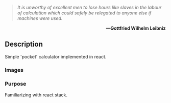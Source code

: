> _It is unworthy of excellent men to lose hours like slaves in the labour of calculation which could safely be relegated to anyone else if machines were used._
<div style="text-align: right;"><strong>—Gottfried Wilhelm Leibniz</strong></div>

## Description
Simple 'pocket' calculator implemented in react.

### Images


### Purpose
Familiarizing with react stack.
